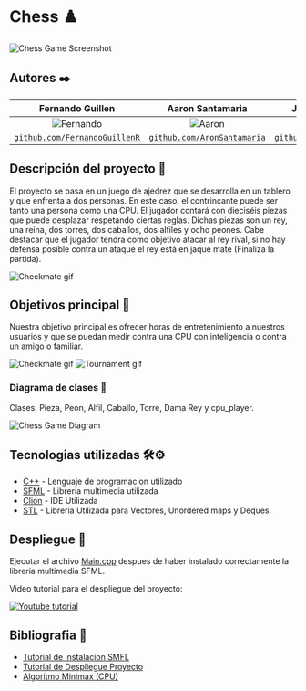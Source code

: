 # Chess ♟️

![Chess Game Screenshot](https://github.com/CS1103/proyecto-final-grupo_juego_ajedrez/blob/main/images/IMG1.PNG)

 
## Autores ✒️
| <a target="_blank">**Fernando Guillen**</a> | <a target="_blank">**Aaron Santamaria**</a> | <a target="_blank">**Julian Mujica**</a> |<a target="_blank">**Renzo Fernandez**</a> |
| :---: | :---:| :---:| :---:|
| ![Fernando](https://avatars.githubusercontent.com/u/66321787) | ![Aaron](https://avatars.githubusercontent.com/u/83294705?v=3&s=150) | ![Julian](https://avatars.githubusercontent.com/u/63757024?v=3&s=150) | ![Renzo](https://avatars.githubusercontent.com/u/83390196?v=4) |
| <a href="https://github.com/FernandoGuillenR" target="_blank">`github.com/FernandoGuillenR`</a> | <a href="https://github.com/AronSantamaria" target="_blank">`github.com/AronSantamaria`</a> | <a href="https://github.com/julianmgm" target="_blank">`github.com/julianmgm`</a> |<a href="https://github.com/renzofernandezutec" target="_blank">`github.com/renzofernandezutec`</a> |
 
 
## Descripción del proyecto 💬

El proyecto se basa en un juego de ajedrez que se desarrolla en un tablero y que enfrenta a dos personas. En este caso, el contrincante puede ser tanto una persona como una CPU. El jugador contará con dieciséis piezas que puede desplazar respetando ciertas reglas. Dichas piezas son un rey, una reina, dos torres, dos caballos, dos alfiles y ocho peones. Cabe destacar que el jugador tendra como objetivo atacar al rey rival, si no hay defensa posible contra un ataque el rey está en jaque mate (Finaliza la partida).


![Checkmate gif](https://github.com/CS1103/proyecto-final-grupo_juego_ajedrez/blob/main/images/CheckMate.gif)

## Objetivos principal 📜
 
Nuestra objetivo principal es ofrecer horas de entretenimiento a nuestros usuarios y que se puedan medir contra una CPU con inteligencia o contra un amigo o familiar.

![Checkmate gif](https://github.com/CS1103/proyecto-final-grupo_juego_ajedrez/blob/main/images/cpu.gif)
![Tournament gif](https://github.com/CS1103/proyecto-final-grupo_juego_ajedrez/blob/main/images/j8q4LA.gif)




### Diagrama de clases 🧩

Clases:
Pieza, Peon, Alfil, Caballo, Torre, Dama Rey y cpu_player.

![Chess Game Diagram](https://github.com/CS1103/proyecto-final-grupo_juego_ajedrez/blob/main/images/Diagrama.PNG)
 
## Tecnologias utilizadas 🛠️⚙️
 
* [C++](https://devdocs.io/cpp/) - Lenguaje de programacion utilizado
* [SFML](https://www.sfml-dev.org/index.php) - Libreria multimedia utilizada
* [Clion](https://www.jetbrains.com/es-es/clion/) - IDE Utilizada
* [STL](https://docs.microsoft.com/en-us/cpp/standard-library/cpp-standard-library-reference?view=msvc-160) - Libreria Utilizada para Vectores, Unordered maps y Deques.

 
 
## Despliegue 💨
 
Ejecutar el archivo [Main.cpp](https://github.com/CS1103/proyecto-final-grupo_juego_ajedrez/blob/main/main.cpp) despues de haber instalado correctamente la libreria multimedia SFML.

Video tutorial para el despliegue del proyecto:

[![Youtube tutorial](https://img.youtube.com/vi/QQc5OdbEjRY/0.jpg)](https://www.youtube.com/watch?v=QQc5OdbEjRY)


## Bibliografia 📎

* [Tutorial de instalacion SMFL](https://www.youtube.com/watch?v=QQc5OdbEjRY) 
* [Tutorial de Despliegue Proyecto](https://www.youtube.com/watch?v=QQc5OdbEjRY) 
* [Algoritmo Minimax (CPU)](https://www.cprogramming.com/tutorial/AI/minimaxtree1.html)  

 


